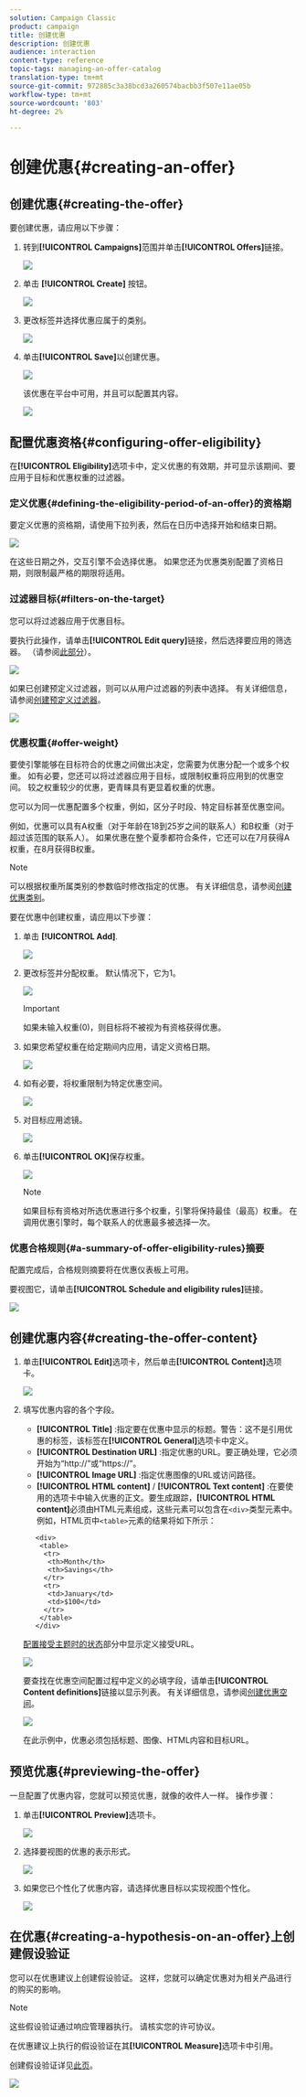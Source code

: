 ```yaml
---
solution: Campaign Classic
product: campaign
title: 创建优惠
description: 创建优惠
audience: interaction
content-type: reference
topic-tags: managing-an-offer-catalog
translation-type: tm+mt
source-git-commit: 972885c3a38bcd3a260574bacbb3f507e11ae05b
workflow-type: tm+mt
source-wordcount: '803'
ht-degree: 2%

---
```



# 创建优惠{#creating-an-offer}

## 创建优惠{#creating-the-offer}

要创建优惠，请应用以下步骤：

1. 转到&#x200B;**[!UICONTROL Campaigns]**&#x200B;范围并单击&#x200B;**[!UICONTROL Offers]**&#x200B;链接。

   ![](assets/offer_create_001.png)

1. 单击 **[!UICONTROL Create]** 按钮。

   ![](assets/offer_create_005.png)

1. 更改标签并选择优惠应属于的类别。

   ![](assets/offer_create_002.png)

1. 单击&#x200B;**[!UICONTROL Save]**&#x200B;以创建优惠。

   ![](assets/offer_create_003.png)

   该优惠在平台中可用，并且可以配置其内容。

   ![](assets/offer_create_004.png)

## 配置优惠资格{#configuring-offer-eligibility}

在&#x200B;**[!UICONTROL Eligibility]**&#x200B;选项卡中，定义优惠的有效期，并可显示该期间、要应用于目标和优惠权重的过滤器。

### 定义优惠{#defining-the-eligibility-period-of-an-offer}的资格期

要定义优惠的资格期，请使用下拉列表，然后在日历中选择开始和结束日期。

![](assets/offer_eligibility_create_002.png)

在这些日期之外，交互引擎不会选择优惠。 如果您还为优惠类别配置了资格日期，则限制最严格的期限将适用。

### 过滤器目标{#filters-on-the-target}

您可以将过滤器应用于优惠目标。

要执行此操作，请单击&#x200B;**[!UICONTROL Edit query]**&#x200B;链接，然后选择要应用的筛选器。 （请参阅[此部分](../../platform/using/steps-to-create-a-query.md#step-4---filter-data)）。

![](assets/offer_eligibility_create_003.png)

如果已创建预定义过滤器，则可以从用户过滤器的列表中选择。 有关详细信息，请参阅[创建预定义过滤器](../../interaction/using/creating-predefined-filters.md)。

![](assets/offer_eligibility_create_004.png)

### 优惠权重{#offer-weight}

要使引擎能够在目标符合的优惠之间做出决定，您需要为优惠分配一个或多个权重。 如有必要，您还可以将过滤器应用于目标，或限制权重将应用到的优惠空间。 较之权重较少的优惠，更青睐具有更显着权重的优惠。

您可以为同一优惠配置多个权重，例如，区分子时段、特定目标甚至优惠空间。

例如，优惠可以具有A权重（对于年龄在18到25岁之间的联系人）和B权重（对于超过该范围的联系人）。 如果优惠在整个夏季都符合条件，它还可以在7月获得A权重，在8月获得B权重。

>[!NOTE]
>
>可以根据权重所属类别的参数临时修改指定的优惠。 有关详细信息，请参阅[创建优惠类别](../../interaction/using/creating-offer-categories.md)。

要在优惠中创建权重，请应用以下步骤：

1. 单击 **[!UICONTROL Add]**.

   ![](assets/offer_weight_create_001.png)

1. 更改标签并分配权重。 默认情况下，它为1。

   ![](assets/offer_weight_create_006.png)

   >[!IMPORTANT]
   >
   >如果未输入权重(0)，则目标将不被视为有资格获得优惠。

1. 如果您希望权重在给定期间内应用，请定义资格日期。

   ![](assets/offer_weight_create_002.png)

1. 如有必要，将权重限制为特定优惠空间。

   ![](assets/offer_weight_create_003.png)

1. 对目标应用滤镜。

   ![](assets/offer_weight_create_004.png)

1. 单击&#x200B;**[!UICONTROL OK]**&#x200B;保存权重。

   ![](assets/offer_weight_create_005.png)

   >[!NOTE]
   >
   >如果目标有资格对所选优惠进行多个权重，引擎将保持最佳（最高）权重。 在调用优惠引擎时，每个联系人的优惠最多被选择一次。

### 优惠合格规则{#a-summary-of-offer-eligibility-rules}摘要

配置完成后，合格规则摘要将在优惠仪表板上可用。

要视图它，请单击&#x200B;**[!UICONTROL Schedule and eligibility rules]**&#x200B;链接。

![](assets/offer_eligibility_create_005.png)

## 创建优惠内容{#creating-the-offer-content}

1. 单击&#x200B;**[!UICONTROL Edit]**&#x200B;选项卡，然后单击&#x200B;**[!UICONTROL Content]**&#x200B;选项卡。

   ![](assets/offer_content_create_001.png)

1. 填写优惠内容的各个字段。

   * **[!UICONTROL Title]** :指定要在优惠中显示的标题。警告：这不是引用优惠的标签，该标签在&#x200B;**[!UICONTROL General]**&#x200B;选项卡中定义。
   * **[!UICONTROL Destination URL]** :指定优惠的URL。要正确处理，它必须开始为“http://”或“https://”。
   * **[!UICONTROL Image URL]** :指定优惠图像的URL或访问路径。
   * **[!UICONTROL HTML content]** /  **[!UICONTROL Text content]** :在要使用的选项卡中输入优惠的正文。要生成跟踪，**[!UICONTROL HTML content]**&#x200B;必须由HTML元素组成，这些元素可以包含在`<div>`类型元素中。 例如，HTML页中`<table>`元素的结果将如下所示：

   ```
      <div> 
       <table>
        <tr>
         <th>Month</th>
         <th>Savings</th>   
        </tr>   
        <tr>    
         <td>January</td>
         <td>$100</td>   
        </tr> 
       </table> 
      </div>
   ```

   [配置接受主题时的状态](../../interaction/using/creating-offer-spaces.md#configuring-the-status-when-the-proposition-is-accepted)部分中显示定义接受URL。

   ![](assets/offer_content_create_002.png)

   要查找在优惠空间配置过程中定义的必填字段，请单击&#x200B;**[!UICONTROL Content definitions]**&#x200B;链接以显示列表。 有关详细信息，请参阅[创建优惠空间](../../interaction/using/creating-offer-spaces.md)。

   ![](assets/offer_content_create_003.png)

   在此示例中，优惠必须包括标题、图像、HTML内容和目标URL。

## 预览优惠{#previewing-the-offer}

一旦配置了优惠内容，您就可以预览优惠，就像的收件人一样。 操作步骤：

1. 单击&#x200B;**[!UICONTROL Preview]**&#x200B;选项卡。

   ![](assets/offer_preview_create_001.png)

1. 选择要视图的优惠的表示形式。

   ![](assets/offer_preview_create_002.png)

1. 如果您已个性化了优惠内容，请选择优惠目标以实现视图个性化。

   ![](assets/offer_preview_create_003.png)

## 在优惠{#creating-a-hypothesis-on-an-offer}上创建假设验证

您可以在优惠建议上创建假设验证。 这样，您就可以确定优惠对为相关产品进行的购买的影响。

>[!NOTE]
>
>这些假设验证通过响应管理器执行。 请核实您的许可协议。

在优惠建议上执行的假设验证在其&#x200B;**[!UICONTROL Measure]**&#x200B;选项卡中引用。

创建假设验证详见[此页](../../campaign/using/about-response-manager.md)。

![](assets/offer_hypothesis_001.png)

